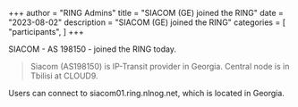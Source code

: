 +++
author = "RING Admins"
title = "SIACOM (GE) joined the RING"
date = "2023-08-02"
description = "SIACOM (GE) joined the RING"
categories = [
    "participants",
]
+++

SIACOM - AS 198150 - joined the RING today.

> Siacom (AS198150) is IP-Transit provider in Georgia. Central node is in Tbilisi at CLOUD9.

Users can connect to siacom01.ring.nlnog.net, which is located in Georgia.
